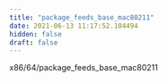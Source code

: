 ```yaml
---
title: "package_feeds_base_mac80211"
date: 2021-06-13 11:17:52.104494
hidden: false
draft: false
---
```


x86/64/package_feeds_base_mac80211

